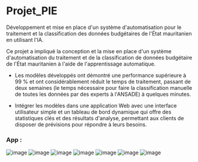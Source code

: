 # Projet_PIE
Développement et mise en place d'un système d'automatisation pour le traitement et la classification des données budgétaires de l'État mauritanien en utilisant l'IA.

Ce projet a impliqué la conception et la mise en place d'un système d'automatisation du traitement et de la classification de données budgétaire de l'État mauritanien à l'aide de l'apprentissage automatique.

 - Les modèles développés ont démontré une performance supérieure à 99 % et ont considérablement réduit le temps de traitement, passant de deux semaines (le temps nécessaire pour faire la classification manuelle de toutes les données par des experts à l'ANSADE) à quelques minutes.

 - Intégrer les modèles dans une application Web avec une interface utilisateur simple et un tableau de bord dynamique qui offre des statistiques clés et des résultats d'analyse, permettant aux clients de disposer de prévisions pour répondre à leurs besoins.


### App : 
![image](https://github.com/AbdellahiDah/Projet_PIE/assets/99772783/5f085d6e-00fb-425c-97a6-a0c64e45f3f7)
![image](https://github.com/AbdellahiDah/Projet_PIE/assets/99772783/bc2a049b-fe2e-4158-a285-400519daee7f)
![image](https://github.com/AbdellahiDah/Projet_PIE/assets/99772783/0f834be2-e01a-4ea4-978b-a63bfdf58e15)
![image](https://github.com/AbdellahiDah/Projet_PIE/assets/99772783/7a810674-ae27-4525-9331-3305712ba24f)
![image](https://github.com/AbdellahiDah/Projet_PIE/assets/99772783/fb0c3d90-f72f-41da-90db-5d8610a5fae8)
![image](https://github.com/AbdellahiDah/Projet_PIE/assets/99772783/84337cd3-3bbb-4e0c-8a97-ff98cbc144fe)
![image](https://github.com/AbdellahiDah/Projet_PIE/assets/99772783/4e4cf81d-64b5-4fab-828a-dc16444eb984)
